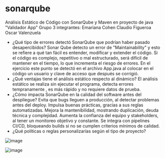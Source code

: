 # sonarqube
Análisis Estático de Código con SonarQube y Maven en proyecto de java "Validador App"
Grupo 3
integrantes:
Emariana Cohen 
Claudio Figueroa
Oscar Valenzuela

- ¿Qué tipo de errores detectó SonarQube que podrían haber pasado desapercibidos?
  Sonar Qube detecto un error de "Maintainability" y esto se refiere a qué tan fácil es entender, modificar y extender el código. Si el código es complejo, repetitivo o mal estructurado, será difícil de mantener en el tiempo, lo que incrementa el riesgo de errores. En el ejercicio este punto se detectó en el archivo App.java al colocar en el código un usuario y clave de acceso que después se corrigió.
- ¿Qué ventajas tiene el análisis estático respecto al dinámico?
   El análisis estático se realiza sin ejecutar el programa, detecta errores tempranamente , es más rápido y no requiere datos de prueba.
- ¿Cómo impacta SonarQube en la calidad del software antes del despliegue?
  Evita que bugs lleguen a producción, al detectar problemas antes del deploy.
  Impulsa buenas prácticas, gracias a sus reglas automatizadas.
  Mejora la mantenibilidad, mostrando duplicación, deuda técnica y complejidad.
  Aumenta la confianza del equipo y stakeholders, al tener un monitoreo objetivo y constante.
  Se integra con pipelines CI/CD, bloqueando builds si no se cumplen criterios mínimos de calidad.
- ¿Qué políticas o reglas personalizarías según el tipo de proyecto?

![image](https://github.com/user-attachments/assets/e853f9c2-9f52-4ad9-8b35-21594a742e74)

![image](https://github.com/user-attachments/assets/d88f06e1-2e86-430c-8f7a-030a0a162b78)


